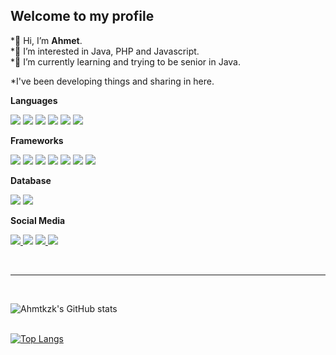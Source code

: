 <h2>Welcome to my profile</h2>

*👋 Hi, I’m <b>Ahmet</b>.<br>
*👀 I’m interested in Java, PHP and Javascript.<br>
*🌱 I’m currently learning and trying to be senior in Java.<br>

*I've been developing things and sharing in here.

<b>Languages</b> <br>

<img src="https://img.shields.io/badge/Java-ED8B00?style=for-the-badge&logo=java&logoColor=white" />
<img src="https://img.shields.io/badge/C%23-239120?style=for-the-badge&logo=c-sharp&logoColor=white" />
<img src="https://img.shields.io/badge/PHP-777BB4?style=for-the-badge&logo=php&logoColor=white" />
<img src="https://img.shields.io/badge/JavaScript-F7DF1E?style=for-the-badge&logo=javascript&logoColor=black" />
<img src="https://img.shields.io/badge/HTML-239120?style=for-the-badge&logo=html5&logoColor=white" />
<img src="https://img.shields.io/badge/CSS-239120?&style=for-the-badge&logo=css3&logoColor=white" />

<b>Frameworks</b>

<img src="https://img.shields.io/badge/Spring-6DB33F?style=for-the-badge&logo=spring&logoColor=white" />
<img src="https://img.shields.io/badge/apache_maven-C71A36?style=for-the-badge&logo=apachemaven&logoColor=white" />
<img src="https://img.shields.io/badge/Bootstrap-563D7C?style=for-the-badge&logo=bootstrap&logoColor=white" />
<img src="https://img.shields.io/badge/Swagger-85EA2D?style=for-the-badge&logo=Swagger&logoColor=white" />
<img src="https://img.shields.io/badge/Xampp-F37623?style=for-the-badge&logo=xampp&logoColor=white" />
<img src="https://img.shields.io/badge/Git-F05032?style=for-the-badge&logo=git&logoColor=white" />
<img src="https://img.shields.io/badge/Node.js-339933?style=for-the-badge&logo=nodedotjs&logoColor=white" />


<b>Database</b>

<img src="https://img.shields.io/badge/MySQL-00000F?style=for-the-badge&logo=mysql&logoColor=white" />
<img src="https://img.shields.io/badge/PostgreSQL-316192?style=for-the-badge&logo=postgresql&logoColor=white" />


<b>Social Media</b><br>

<a target="_blank" href="https://www.instagram.com/ahmetakahs/"><img src="https://img.shields.io/badge/Instagram-E4405F?style=for-the-badge&logo=instagram&logoColor=white"/>
</a>
<a target="_blank" href="https://www.linkedin.com/in/ahmet-kazak/"><img src="https://img.shields.io/badge/LinkedIn-0077B5?style=for-the-badge&logo=linkedin&logoColor=white" /></a>
<a target="_blank" href="https://gitlab.com/ahmtkzk"><img src="https://img.shields.io/badge/GitLab-330F63?style=for-the-badge&logo=gitlab&logoColor=white" />
</a>
<a target="_blank" href="https://www.hackerrank.com/ahmetkazak08"><img src="https://img.shields.io/badge/-Hackerrank-2EC866?style=for-the-badge&logo=HackerRank&logoColor=white" />
</a>

<br />

---
<br>

![Ahmtkzk's GitHub stats](https://github-readme-stats.vercel.app/api?username=ahmtkzk&show_icons=true&theme=radical)
<br><br>

[![Top Langs](https://github-readme-stats.vercel.app/api/top-langs/?username=ahmtkzk&langs_count=8)]()





